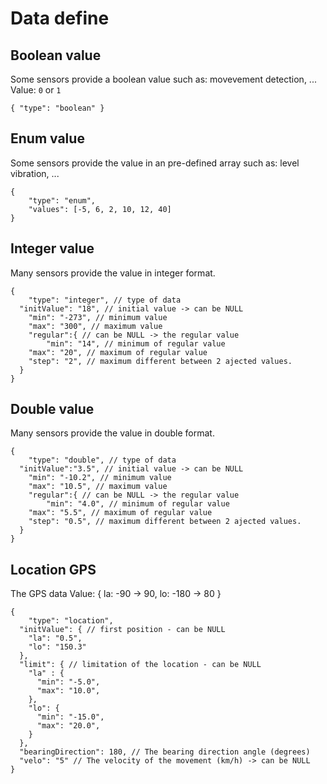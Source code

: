 # Data define
## Boolean value
Some sensors provide a boolean value such as: movevement detection, ...
Value: `0` or `1`
```
{ "type": "boolean" }
```
## Enum value
Some sensors provide the value in an pre-defined array such as: level vibration, ...
```
{
	"type": "enum",
	"values": [-5, 6, 2, 10, 12, 40]
}
```

## Integer value
Many sensors provide the value in integer format.
```
{
	"type": "integer", // type of data
  "initValue": "18", // initial value -> can be NULL
	"min": "-273", // minimum value
	"max": "300", // maximum value
	"regular":{ // can be NULL -> the regular value
		"min": "14", // minimum of regular value
    "max": "20", // maximum of regular value
    "step": "2", // maximum different between 2 ajected values.
  }
}
```

## Double value
Many sensors provide the value in double format.
```
{
	"type": "double", // type of data
  "initValue":"3.5", // initial value -> can be NULL
	"min": "-10.2", // minimum value
	"max": "10.5", // maximum value
	"regular":{ // can be NULL -> the regular value
		"min": "4.0", // minimum of regular value
    "max": "5.5", // maximum of regular value
    "step": "0.5", // maximum different between 2 ajected values.
  }
}
```

## Location GPS
The GPS data
Value:
{
  la: -90 -> 90,
  lo: -180 -> 80
}
```
{
	"type": "location",
  "initValue": { // first position - can be NULL
    "la": "0.5",
    "lo": "150.3"
  },
  "limit": { // limitation of the location - can be NULL
    "la" : {
      "min": "-5.0",
      "max": "10.0",
    },
    "lo": {
      "min": "-15.0",
      "max": "20.0",
    }
  },
  "bearingDirection": 180, // The bearing direction angle (degrees)
  "velo": "5" // The velocity of the movement (km/h) -> can be NULL
}
```

